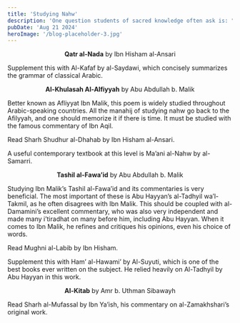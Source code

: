 ```yaml
---
title: 'Studying Nahw'
description: 'One question students of sacred knowledge often ask is: "what is the proper method of acquiring the understanding of a particular legal school of thought?" The following is a detailed guide to the study of the Hanbali madhab in order to gain true mastery.'
pubDate: 'Aug 21 2024'
heroImage: '/blog-placeholder-3.jpg'
---
```


<center><b>Qatr al-Nada</b>
by Ibn Hisham al-Ansari</center>

Supplement this with Al-Kafaf by al-Saydawi, which concisely summarizes the grammar of classical Arabic.

<center><b>Al-Khulasah Al-Alfiyyah</b>
by Abu Abdullah b. Malik</center>

Better known as Afliyyat Ibn Malik, this poem is widely studied throughout Arabic-speaking countries. All the manahij of studying nahw go back to the Afilyyah, and one should memorize it if there is time. It must be studied with the famous commentary of Ibn Aqil.

Read Sharh Shudhur al-Dhahab by Ibn Hisham al-Ansari.

A useful contemporary textbook at this level is Ma’ani al-Nahw by al-Samarri.

<center><b>Tashil al-Fawa’id</b>
by Abu Abdullah b. Malik</center>

Studying Ibn Malik’s Tashil al-Fawa’id and its commentaries is very beneficial. The most important of these is Abu Hayyan’s al-Tadhyil wa’l-Takmil, as he often disagrees with Ibn Malik. This should be coupled with al-Damamini’s excellent commentary, who was also very independent and made many i’tiradhat on many before him, including Abu Hayyan. When it comes to Ibn Malik, he refines and critiques his opinions, even his choice of words.

Read Mughni al-Labib by Ibn Hisham.

Supplement this with Ham’ al-Hawami’ by Al-Suyuti, which is one of the best books ever written on the subject. He relied heavily on Al-Tadhyil by Abu Hayyan in this work.

<center><b>Al-Kitab</b>
by Amr b. Uthman Sibawayh</center>

Read Sharh al-Mufassal by Ibn Ya’ish, his commentary on al-Zamakhshari’s original work.
